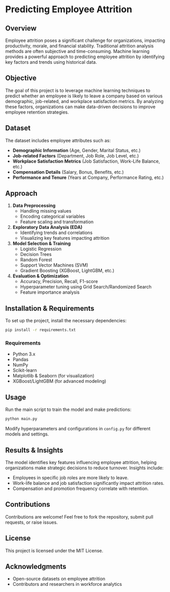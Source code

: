 # Predicting Employee Attrition

## Overview
Employee attrition poses a significant challenge for organizations, impacting productivity, morale, and financial stability. Traditional attrition analysis methods are often subjective and time-consuming. Machine learning provides a powerful approach to predicting employee attrition by identifying key factors and trends using historical data.

## Objective
The goal of this project is to leverage machine learning techniques to predict whether an employee is likely to leave a company based on various demographic, job-related, and workplace satisfaction metrics. By analyzing these factors, organizations can make data-driven decisions to improve employee retention strategies.

## Dataset
The dataset includes employee attributes such as:
- **Demographic Information** (Age, Gender, Marital Status, etc.)
- **Job-related Factors** (Department, Job Role, Job Level, etc.)
- **Workplace Satisfaction Metrics** (Job Satisfaction, Work-Life Balance, etc.)
- **Compensation Details** (Salary, Bonus, Benefits, etc.)
- **Performance and Tenure** (Years at Company, Performance Rating, etc.)

## Approach
1. **Data Preprocessing**
   - Handling missing values
   - Encoding categorical variables
   - Feature scaling and transformation
2. **Exploratory Data Analysis (EDA)**
   - Identifying trends and correlations
   - Visualizing key features impacting attrition
3. **Model Selection & Training**
   - Logistic Regression
   - Decision Trees
   - Random Forest
   - Support Vector Machines (SVM)
   - Gradient Boosting (XGBoost, LightGBM, etc.)
4. **Evaluation & Optimization**
   - Accuracy, Precision, Recall, F1-score
   - Hyperparameter tuning using Grid Search/Randomized Search
   - Feature importance analysis

## Installation & Requirements
To set up the project, install the necessary dependencies:

```bash
pip install -r requirements.txt
```

### Requirements
- Python 3.x
- Pandas
- NumPy
- Scikit-learn
- Matplotlib & Seaborn (for visualization)
- XGBoost/LightGBM (for advanced modeling)

## Usage
Run the main script to train the model and make predictions:

```bash
python main.py
```

Modify hyperparameters and configurations in `config.py` for different models and settings.

## Results & Insights
The model identifies key features influencing employee attrition, helping organizations make strategic decisions to reduce turnover. Insights include:
- Employees in specific job roles are more likely to leave.
- Work-life balance and job satisfaction significantly impact attrition rates.
- Compensation and promotion frequency correlate with retention.

## Contributions
Contributions are welcome! Feel free to fork the repository, submit pull requests, or raise issues.

## License
This project is licensed under the MIT License.

## Acknowledgments
- Open-source datasets on employee attrition
- Contributors and researchers in workforce analytics

